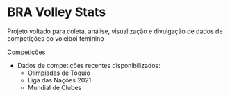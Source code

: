 # BRA Volley Stats

Projeto voltado para coleta, análise, visualização e divulgação de dados de competições do voleibol feminino

Competições
  * Dados de competições recentes disponibilizados:
    * Olímpiadas de Tóquio
    * Liga das Nações 2021
    * Mundial de Clubes
